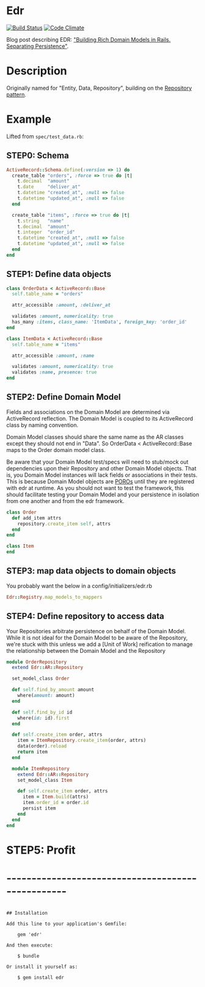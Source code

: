 # Edr

[![Build Status](https://secure.travis-ci.org/elight/edr.png)](http://travis-ci.org/elight/edr)
[![Code Climate](https://codeclimate.com/github/elight/edr.png)](http://codeclimate.com/elight/edr)

Blog post describing EDR: ["Building Rich Domain Models in Rails. Separating Persistence"](http://engineering.nulogy.com/posts/building-rich-domain-models-in-rails-separating-persistence).

# Description

Originally named for "Entity, Data, Repository", building on the [Repository pattern](http://martinfowler.com/eaaCatalog/repository.html).

# Example

Lifted from <code>spec/test_data.rb</code>:

## STEP0: Schema
``` ruby
ActiveRecord::Schema.define(:version => 1) do
  create_table "orders", :force => true do |t|
    t.decimal  "amount"
    t.date     "deliver_at"
    t.datetime "created_at", :null => false
    t.datetime "updated_at", :null => false
  end

  create_table "items", :force => true do |t|
    t.string   "name"
    t.decimal  "amount"
    t.integer  "order_id"
    t.datetime "created_at", :null => false
    t.datetime "updated_at", :null => false
  end
end
```

## STEP1: Define data objects
``` ruby
class OrderData < ActiveRecord::Base
  self.table_name = "orders"

  attr_accessible :amount, :deliver_at

  validates :amount, numericality: true
  has_many :items, class_name: 'ItemData', foreign_key: 'order_id'
end

class ItemData < ActiveRecord::Base
  self.table_name = "items"

  attr_accessible :amount, :name

  validates :amount, numericality: true
  validates :name, presence: true
end
```

## STEP2: Define Domain Model

Fields and associations on the Domain Model are determined via ActiveRecord reflection.  The Domain Model is coupled to its ActiveRecord class by naming convention.

Domain Model classes should share the same name as the AR classes except they should not end in "Data".  So OrderData < ActiveRecord::Base maps to the Order domain 
model class.

Be aware that your Domain Model test/specs will need to stub/mock out dependencies upon their Repository and other Domain Model objects.  That is, you Domain Model instances will lack fields or associations in their tests. This is because Domain Model objects are [POROs](http://blog.jayfields.com/2007/10/ruby-poro.html) until they are registered with edr at runtime.  As you should not want to test the framework, this should facilitate testing your Domain Model and your persistence in isolation from one another and from the edr framework.

``` ruby
class Order
  def add_item attrs
    repository.create_item self, attrs
  end
end

class Item
end
```

## STEP3: map data objects to domain objects

You probably want the below in a config/initializers/edr.rb

``` ruby
Edr::Registry.map_models_to_mappers
```


## STEP4: Define repository to access data

Your Repositories arbitrate persistence on behalf of the Domain Model.
While it is not ideal for the Domain Model to be aware of the Repository,
we're stuck with this unless we add a [Unit of Work] reification to
manage the relationship between the Domain Model and the Repository

``` ruby
module OrderRepository
  extend Edr::AR::Repository

  set_model_class Order

  def self.find_by_amount amount
    where(amount: amount)
  end

  def self.find_by_id id
    where(id: id).first
  end

  def self.create_item order, attrs
    item = ItemRepository.create_item(order, attrs)
    data(order).reload
    return item
  end

  module ItemRepository
    extend Edr::AR::Repository
    set_model_class Item

    def self.create_item order, attrs
      item = Item.build(attrs)
      item.order_id = order.id
      persist item
    end
  end
end
```


# STEP5: Profit
# --------------------------------------------------
```

## Installation

Add this line to your application's Gemfile:

    gem 'edr'

And then execute:

    $ bundle

Or install it yourself as:

    $ gem install edr

